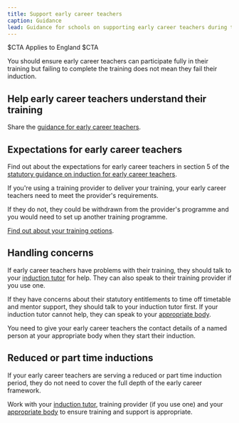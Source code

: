 ```yaml
---
title: Support early career teachers
caption: Guidance
lead: Guidance for schools on supporting early career teachers during their training based on the early career framework, part of induction for early career teachers.
---
```


$CTA
Applies to England
$CTA

You should ensure early career teachers can participate fully in their training but failing to complete the training does not mean they fail their induction.

## Help early career teachers understand their training

Share the [guidance for early career teachers](https://www.gov.uk/guidance/guidance-for-early-career-teachers-ects-ecf-based-training).

## Expectations for early career teachers

Find out about the expectations for early career teachers in section 5 of the [statutory guidance on induction for early career teachers](https://www.gov.uk/government/publications/induction-for-early-career-teachers-england).

If you're using a training provider to deliver your training, your early career teachers need to meet the provider's requirements. 

If they do not, they could be withdrawn from the provider's programme and you would need to set up another training programme. 

[Find out about your training options](/choose-training-option-early-career-teachers).

## Handling concerns

If early career teachers have problems with their training, they should talk to your [induction tutor](/nominate-induction-tutor) for help. They can also speak to their training provider if you use one.

If they have concerns about their statutory entitlements to time off timetable and mentor support, they should talk to your induction tutor first. If your induction tutor cannot help, they can speak to your [appropriate body](/appoint-an-appropriate-body-early-career-teachers).

You need to give your early career teachers the contact details of a named person at your appropriate body when they start their induction.

## Reduced or part time inductions

If your early career teachers are serving a reduced or part time induction period, they do not need to cover the full depth of the early career framework. 

Work with your [induction tutor](/nominate-induction-tutor), training provider (if you use one) and your [appropriate body](/appoint-an-appropriate-body-early-career-teachers) to ensure training and support is appropriate.


